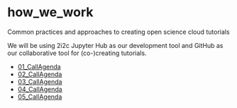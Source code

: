 # how_we_work 
Common practices and approaches to creating open science cloud tutorials

We will be using 2i2c Jupyter Hub as our development tool and GitHub as our collaborative tool for (co-)creating tutorials. 

- [01_CallAgenda](https://docs.google.com/document/d/1HL7HQ98CXjaOg9peJ-WK2EA-5CI0S7WHdhW5C61AN50/edit?usp=sharing) 
- [02_CallAgenda](https://docs.google.com/document/d/1BqifgLtZoK5FgLK9wac6sQQUFZxxnmzbJndVp-rBi3s/edit?usp=sharing)
- [03_CallAgenda](https://docs.google.com/document/d/13zPq8zwZQwcySAdKX1RiAGG9-tvU752PZUkBcQRJg04/edit?usp=sharing)
- [04_CallAgenda](https://docs.google.com/document/d/1VOXw9D8jVBMjXxv901EG9exLQ4Fu94auQeRDH5kQ7Ic/edit#heading=h.ypq91biaklid)
- [05_CallAgenda](https://docs.google.com/document/d/1k_6sC0X85aFpiquDwj4K42Ow44oeRv6hT0B7jkuvXXU/edit?usp=sharing)
